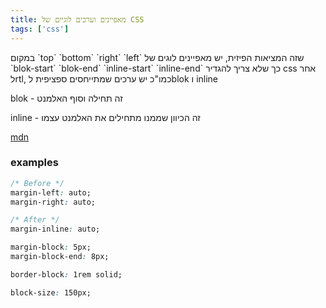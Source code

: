 ```yaml
---
title: מאפיינים וערכים לוגיים של CSS
tags: ['css']
---
```


<script setup>
  import PostHeader from './../components/PostHeader.vue'
</script>
<PostHeader :frontmatter="$frontmatter" />
במקום `top` `bottom` `right` `left` שזה המציאות הפיזית, יש מאפיינים לוגים של `blok-start` `blok-end` `inline-start` `inline-end` כך שלא צריך להגדיר css אחר לrtl, כמו"כ יש ערכים שמתייחסים ספציפית לblok ו inline

blok - זה תחילה וסוף האלמנט 

inline - זה הכיוון שממנו מתחילים את האלמנט עצמו

[mdn](https://developer.mozilla.org/en-US/docs/Web/CSS/CSS_logical_properties_and_values#reference)

### examples

```css
/* Before */
margin-left: auto;
margin-right: auto;

/* After */
margin-inline: auto;

margin-block: 5px;
margin-block-end: 8px;

border-block: 1rem solid;

block-size: 150px;
```
